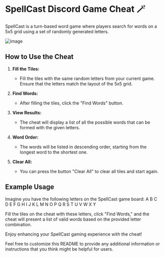 # SpellCast Discord Game Cheat 🪄

SpellCast is a turn-based word game where players search for words on a 5x5 grid using a set of randomly generated letters.

![image](https://github.com/liliaqvq/lili-aqvq-spellcast-cheat/assets/130264861/cd0673c5-8df8-4efc-8162-50256ca909ca)


## How to Use the Cheat

1. **Fill the Tiles:**
   - Fill the tiles with the same random letters from your current game. Ensure that the letters match the layout of the 5x5 grid.

2. **Find Words:**
   - After filling the tiles, click the "Find Words" button.

3. **View Results:**
   - The cheat will display a list of all the possible words that can be formed with the given letters.

4. **Word Order:**
   - The words will be listed in descending order, starting from the longest word to the shortest one.
  
5. **Clear All:**
   - You can press the button "Clear All" to clear all tiles and start again.

## Example Usage

Imagine you have the following letters on the SpellCast game board:
A B C D E
F G H I J
K L M N O
P Q R S T
U V W X Y


Fill the tiles on the cheat with these letters, click "Find Words," and the cheat will present a list of valid words based on the provided letter combination.

Enjoy enhancing your SpellCast gaming experience with the cheat!


Feel free to customize this README to provide any additional information or instructions that you think might be helpful for users.
